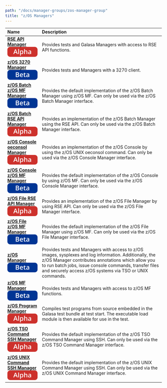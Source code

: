 ```yaml
---
path: "/docs/manager-groups/zos-manager-group"
title: "z/OS Managers"
---
```


 Name                                                                                                                   | Description                                                                                                                                                                                                                                                                                                                                                                                                                                                                                                                                                                                                                                                                                                                                                                                                                                                                                                                                                                         |
| :-------------------------------------------------------------------------------------------------------------------- | :---------------------------------------------------------------------------------------------------------------------------------------------------------------------------------------------------------------------------------------------------------------------------------------------------------------------------------------------------------------------------------------------------------------------------------------------------------------------------------------------------------------------------------------------------------------------------------------------------------------------------------------------------------------------------------------------------------------------------------------------------------------------------------------------------------------------------------------------------------------------------------------------------------------------------------------------------------------------------------- |
| **[RSE API Manager](/docs/managers/rse-api-manager)**<br> ![alpha](../../assets/images/alpha.svg)                      | Provides tests and Galasa Managers with access to RSE API functions.                                                                                                                                                                                                                                                                                                                                                                                                                                                                                                                                                                                                                                                                                                                                                                                                                                                                                            |                                                                                      
| **[z/OS 3270 Manager](/docs/managers/zos3270terminal-manager)**<br> ![beta](../../assets/images/beta.svg)                                                            | Provides tests and Managers with a 3270 client.                                                                                                                                                                                                                                                                                                                                                                                                                                                                                                                                                                                                                                                                                                                                                                                                                                                                                                                                     |
| **[z/OS Batch z/OS MF Manager](/docs/managers/z-os-batch-z-os-mf-manager)**<br> ![beta](../../assets/images/beta.svg)        | Provides the default implementation of the z/OS Batch Manager using z/OS MF. Can only be used via the z/OS Batch Manager interface.    |        
| **[z/OS Batch RSE API Manager](/docs/managers/z-os-batch-rse-api-manager)**<br> ![alpha](../../assets/images/alpha.svg)        | Provides an implementation of the z/OS Batch Manager using the RSE API. Can only be used via the z/OS Batch Manager interface.    |     
| **[z/OS Console oeconsol Manager](/docs/managers/zos-console-oeconsol-manager)**<br> ![alpha](../../assets/images/alpha.svg)      | Provides an implementation of the z/OS Console by using the z/OS UNIX oeconsol command. Can only be used via the z/OS Console Manager interface.      |                                                                                 
| **[z/OS Console z/OS MF Manager](/docs/managers/zos-console-zos-mf-manager)**<br> ![beta](../../assets/images/beta.svg)      | Provides the default implementation of the z/OS Console by using z/OS MF. Can only be used via the z/OS Console Manager interface.      |
| **[z/OS File RSE API Manager](/docs/managers/z-os-file-rse-api-manager)**<br> ![alpha](../../assets/images/alpha.svg)      | Provides an implementation of the z/OS File Manager by using RSE API. Can only be used via the z/OS File Manager interface.      |                                                                                               
| **[z/OS File z/OS MF Manager](/docs/managers/zos-file-zos-mf-manager)**<br> ![beta](../../assets/images/beta.svg)            | Provides the default implementation of the z/OS File Manager using z/OS MF. Can only be used via the z/OS File Manager interface.                                                                                                                                                                                                                                                                                                                                                                                                                                                                                                                                                                                                                                                                                                                                                                                                                                                   |                        
| **[z/OS Manager](/docs/managers/zos-manager)**<br> ![beta](../../assets/images/beta.svg)                                     | Provides tests and Managers with access to z/OS images, sysplexes and log information. Additionally, the z/OS Manager contributes annotations which allow you to run batch jobs, issue console commands, transfer files and securely access z/OS systems via TSO or UNIX commands.   |                                                                                         
| **[z/OS MF Manager](/docs/managers/zos-mf-manager)**<br> ![beta](../../assets/images/beta.svg)                               | Provides tests and Managers with access to z/OS MF functions.  
| **[z/OS Program Manager](/docs/managers/zos-program-manager)**<br> ![alpha](../../assets/images/alpha.svg)   | Compiles test programs from source embedded in the Galasa test bundle at test start. The executable load module is then available for use in the test.                                                                                                                                                                                                                                                                                                                                                                                                                                                                                                                                                                                                                                                                   
| **[z/OS TSO Command SSH Manager](/docs/managers/zos-tso-command-ssh-manager)**<br> ![alpha](../../assets/images/alpha.svg)   | Provides the default implementation of the z/OS TSO Command Manager using SSH. Can only be used via the z/OS TSO Command Manager interface.                                                                                                                                                                                                                                                                                                                                                                                                                                                                                                                                                                                                                                                                                                                                                                                                                                         |
| **[z/OS UNIX Command SSH Manager](/docs/managers/zos-unix-command-ssh-manager)**<br> ![alpha](../../assets/images/alpha.svg) | Provides the default implementation of the z/OS UNIX Command Manager using SSH. Can only be used via the z/OS UNIX Command Manager interface.    |